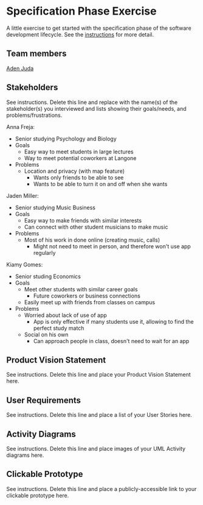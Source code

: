 # Specification Phase Exercise

A little exercise to get started with the specification phase of the software development lifecycle. See the [instructions](instructions.md) for more detail.

## Team members

[Aden Juda](https://github.com/yungsemitone)

## Stakeholders

See instructions. Delete this line and replace with the name(s) of the stakeholder(s) you interviewed and lists showing their goals/needs, and problems/frustrations.

Anna Freja:
- Senior studying Psychology and Biology
- Goals
  - Easy way to meet students in large lectures
  - Way to meet potential coworkers at Langone
- Problems 
  - Location and privacy (with map feature)
    - Wants only friends to be able to see
    - Wants to be able to turn it on and off when she wants

Jaden Miller:
- Senior studying Music Business
- Goals
  - Easy way to make friends with similar interests
  - Can connect with other student musicians to make music
- Problems
  - Most of his work in done online (creating music, calls)
    - Might not need to meet in person, and therefore won't use app regularly

Kiamy Gomes:
- Senior studing Economics
- Goals
  - Meet other students with similar career goals
    - Future coworkers or business connections
  - Easily meet up with friends from classes on campus
- Problems
  - Worried about lack of use of app
    - App is only effective if many students use it, allowing to find the perfect study match
  - Social on his own
    - Can approach people in class, doesn't need to wait for an app

## Product Vision Statement

See instructions. Delete this line and place your Product Vision Statement here.

## User Requirements

See instructions. Delete this line and place a list of your User Stories here.

## Activity Diagrams

See instructions. Delete this line and place images of your UML Activity diagrams here.

## Clickable Prototype

See instructions. Delete this line and place a publicly-accessible link to your clickable prototype here.
